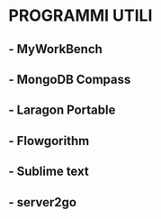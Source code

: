 # PROGRAMMI UTILI
## - MyWorkBench
## - MongoDB Compass
## - Laragon Portable
## - Flowgorithm
## - Sublime text
## - server2go
